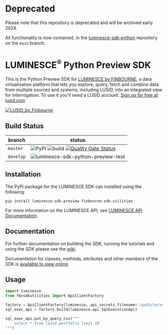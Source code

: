 # Deprecated

Please note that this repository is deprecated and will be archived early 2024.

All functionality is now contained, in the [luminesce-sdk-python](https://github.com/finbourne/luminesce-sdk-python) repository on the `main` branch.

# LUMINESCE<sup>®</sup> Python Preview SDK
This is the Python Preview SDK for [LUMINESCE by FINBOURNE](https://www.finbourne.com/luminesce/), a data virtualisation platform that lets you explore, query, fetch and combine data from multiple sources and systems, including LUSID, into an integrated view for interrogation. To use it you'll need a LUSID account. [Sign up for free at lusid.com](https://www.lusid.com/app/signup)

<a href="https://www.lusid.com/app/signup"><img src="https://content.finbourne.com/LUSID_repo.png" alt="LUSID_by_Finbourne"></a>

## Build Status

| branch | status |
| --- | --- |
| `master` |  ![PyPI](https://img.shields.io/pypi/v/luminesce-sdk-preview?color=blue) ![build](https://github.com/finbourne/luminesce-sdk-python-preview/workflows/luminesce-sdk-python-preview-test/badge.svg) [![Quality Gate Status](https://sonarcloud.io/api/project_badges/measure?project=finbourne_luminesce-sdk-python-preview&metric=alert_status)](https://sonarcloud.io/dashboard?id=finbourne_luminesce-sdk-python-preview) |
| `develop` | ![luminesce-sdk-python-preview-test](https://github.com/finbourne/luminesce-sdk-python-preview/workflows/luminesce-sdk-python-preview-test/badge.svg?branch=develop) |


## Installation

The PyPi package for the LUMINESCE SDK can installed using the following:

```
pip install luminesce-sdk-preview finbourne-sdk-utilities
```

For more information on the LUMINESCE API, see [LUMINESCE API Documentation](https://www.lusid.com/honeycomb/swagger/index.html).


## Documentation 

For further documentation on building the SDK, running the tutorials and using the SDK please see the [wiki](https://github.com/finbourne/luminesce-sdk-python-preview/wiki).

Documentation for classes, methods, attributes and other members of the SDK is [available to view online](https://luminesce-sdk-python-preview.readthedocs.io/en/latest/_autosummary/sdk.luminesce.html).


## Usage

```python
import luminesce
from fbnsdkutilities import ApiClientFactory

factory = ApiClientFactory(luminesce, api_secrets_filename='/path/to/secrets.json')
sql_exec_api = factory.build(luminesce.api.SqlExecutionApi)

sql_exec_api.put_by_query_csv("""
    select * from lusid.portfolio limit 10
""")
```
